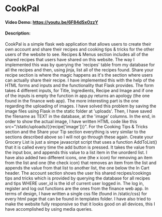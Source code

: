 # CookPal

#### Video Demo: <https://youtu.be/6F84dSxOzzY>

#### Description:

CookPal is a simple flask web application that allows users to create their own account and share their recipes and cooking tips & tricks for the other users of the website to see.
Recipes & Menus section includes all of the shared recipes that users have shared on this website. The way I implemented this was by querying the 'recipes' table from my database for all the recipes and then, using jinja, list all of the recipes found.
Share your recipe section is where the magic happens as it's the section where users can actually share their recipe. I have implemented this with the help of the HTML forms and inputs and the functionality that Flask provides. The form takes 4 different inputs, for Title, Ingredients, Recipe and Image and if one of the inputs is empty the function in app.py returns an apology (the one found in the finance web app).
The more interesting part is the one regarding the uploading of images. I have solved this problem by saving the image files using Flask in the static folder at 'uploads'. Then, I have saved the filename as TEXT in the database, at the 'image' columns. In the end, in order to show the actual image, I have written HTML code like this src="/static/uploads/{{recipe['image']}}".
For the Cooking Tips & Tricks section and the Share your Tip section everything is very similar to the sections described above so I will not go through these again.
Create your Grocery List is just a simpe javascript script that uses a function AddToList() that it is called every time the add button is pressed. It takes the value from the input box, and appends this value to a list item in the unorderd list.
I have also added two different icons, one (the x icon) for removing an item from the list and one (the check icon) that removes an item from the list and appends the value from that list to another list, the one below the In Cart header.
The account section shows the user his shared recipes/cookings tips and tricks which is provided by querying the database for all recipes and tips WHERE user_id is the id of current user logged in.
The log in, register and log out functions are the ones from the finance web app.
In terms of design, I have written a single css file (found in /static/css) for every html page that can be found in templates folder. I have also tried to make the website fully responsive so that it looks good on all devices, this I have accomplished by using media queries.

